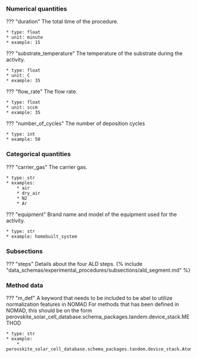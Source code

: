 ### Numerical quantities
??? "duration"
    The total time of the procedure.

    * type: float
    * unit: minute
    * example: 15

??? "substrate_temperature"
    The temperature of the substrate during the activity. 

    * type: float
    * unit: C
    * example: 35

??? "flow_rate"
    The flow rate.

    * type: float
    * unit: sccm
    * example: 35

??? "number_of_cycles"
    The number of deposition cycles

    * type: int
    * example: 50    

### Categorical quantities
??? "carrier_gas"
    The carrier gas.

    * type: str
    * examples:
        * air
        * dry_air
        * N2
        * Ar

??? "equipment"
    Brand name and model of the equipment used for the activity.

    * type: str
    * example: homebuilt_system

### Subsections
??? "steps"
    Details about the four ALD steps.
    {% include "data_schemas/experimental_procedures/subsections/ald_segment.md" %} 

### Method data
??? "m_def"
    A keyword that needs to be included to be abel to utilize normalization features in NOMAD
    For methods that has been defined in NOMAD, this should be on the form
    perovskite_solar_cell_database.schema_packages.tandem.device_stack.METHOD

    * type: str
    * example: 
        * perovskite_solar_cell_database.schema_packages.tandem.device_stack.AtomicLayerDeposition  